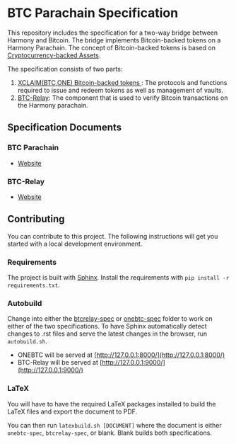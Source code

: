 # BTC Parachain Specification

This repository includes the specification for a two-way bridge between Harmony and Bitcoin.
The bridge implements Bitcoin-backed tokens on a Harmony Parachain.
The concept of Bitcoin-backed tokens is based on [Cryptocurrency-backed Assets](https://www.xclaim.io/).

The specification consists of two parts:

1. [XCLAIM(BTC,ONE) Bitcoin-backed tokens ](./onebtc-spec): The protocols and functions required to issue and redeem tokens as well as management of vaults.
2. [BTC-Relay](./btcrelay-spec/): The component that is used to verify Bitcoin transactions on the Harmony parachain.

## Specification Documents

### BTC Parachain

- [Website](https://harmony.github.io/onebtc-spec)

### BTC-Relay

- [Website](https://harmony.gitlab.io/onebtc-spec/btcrelay-spec/)

## Contributing

You can contribute to this project. The following instructions will get you started with a local development environment.

### Requirements

The project is built with [Sphinx](https://www.sphinx-doc.org/en/master/).
Install the requirements with ``pip install -r requirements.txt``.


### Autobuild

Change into either the [btcrelay-spec](./btcrelay-spec/) or [onebtc-spec](./onebtc-spec) folder to work on either of the two specifications.
To have Sphinx automatically detect changes to .rst files and serve the latest changes in the browser, run `autobuild.sh`.


- ONEBTC will be served at [http://127.0.0.1:8000/](http://127.0.0.1:8000/)
- BTC-Relay will be served at [http://127.0.0.1:9000/](http://127.0.0.1:9000/)

### LaTeX

You will have to have the required LaTeX packages installed to build the LaTeX files and export the document to PDF.

You can then run ``latexbuild.sh [DOCUMENT]`` where the document is either ``onebtc-spec``, ``btcrelay-spec``, or blank. Blank builds both specifications.
